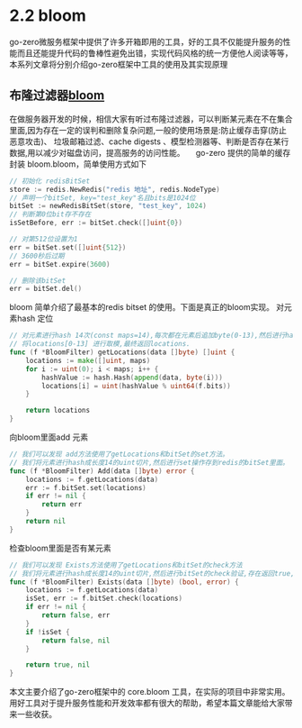 # 2.2 bloom



go-zero微服务框架中提供了许多开箱即用的工具，好的工具不仅能提升服务的性能而且还能提升代码的鲁棒性避免出错，实现代码风格的统一方便他人阅读等等，本系列文章将分别介绍go-zero框架中工具的使用及其实现原理


## 布隆过滤器[bloom](https://github.com/tal-tech/go-zero/blob/master/core/bloom/bloom.go)


在做服务器开发的时候，相信大家有听过布隆过滤器，可以判断某元素在不在集合里面,因为存在一定的误判和删除复杂问题,一般的使用场景是:防止缓存击穿(防止恶意攻击)、 垃圾邮箱过滤、cache digests 、模型检测器等、判断是否存在某行数据,用以减少对磁盘访问，提高服务的访问性能。     go-zero 提供的简单的缓存封装 bloom.bloom，简单使用方式如下


```go
// 初始化 redisBitSet
store := redis.NewRedis("redis 地址", redis.NodeType)
// 声明一个bitSet, key="test_key"名且bits是1024位
bitSet := newRedisBitSet(store, "test_key", 1024)
// 判断第0位bit存不存在
isSetBefore, err := bitSet.check([]uint{0})

// 对第512位设置为1
err = bitSet.set([]uint{512})
// 3600秒后过期 
err = bitSet.expire(3600)

// 删除该bitSet
err = bitSet.del()
```


bloom 简单介绍了最基本的redis bitset 的使用。下面是真正的bloom实现。
对元素hash 定位
```go
// 对元素进行hash 14次(const maps=14),每次都在元素后追加byte(0-13),然后进行hash.
// 将locations[0-13] 进行取模,最终返回locations.
func (f *BloomFilter) getLocations(data []byte) []uint {
	locations := make([]uint, maps)
	for i := uint(0); i < maps; i++ {
		hashValue := hash.Hash(append(data, byte(i)))
		locations[i] = uint(hashValue % uint64(f.bits))
	}

	return locations
}
```


向bloom里面add 元素
```go
// 我们可以发现 add方法使用了getLocations和bitSet的set方法。
// 我们将元素进行hash成长度14的uint切片,然后进行set操作存到redis的bitSet里面。
func (f *BloomFilter) Add(data []byte) error {
	locations := f.getLocations(data)
	err := f.bitSet.set(locations)
	if err != nil {
		return err
	}
	return nil
}
```


检查bloom里面是否有某元素
```go
// 我们可以发现 Exists方法使用了getLocations和bitSet的check方法
// 我们将元素进行hash成长度14的uint切片,然后进行bitSet的check验证,存在返回true,不存在或者check失败返回false
func (f *BloomFilter) Exists(data []byte) (bool, error) {
	locations := f.getLocations(data)
	isSet, err := f.bitSet.check(locations)
	if err != nil {
		return false, err
	}
	if !isSet {
		return false, nil
	}

	return true, nil
}
```




本文主要介绍了go-zero框架中的 core.bloom 工具，在实际的项目中非常实用。用好工具对于提升服务性能和开发效率都有很大的帮助，希望本篇文章能给大家带来一些收获。

